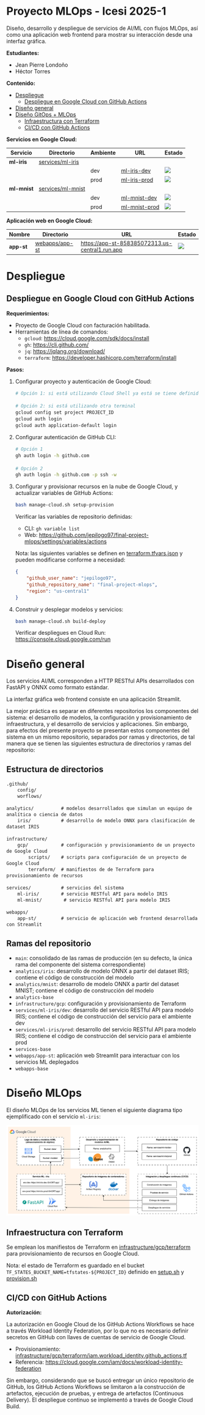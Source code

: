 # Proyecto MLOps - Icesi 2025-1

Diseño, desarrollo y despliegue de servicios de AI/ML con flujos MLOps, así como una aplicación web frontend para mostrar su interacción desde una interfaz gráfica.

**Estudiantes:**
- Jean Pierre Londoño
- Héctor Torres

**Contenido:**
- [Despliegue](#despliegue)
    - [Despliegue en Google Cloud con GitHub Actions](#despliegue-en-google-cloud-con-github-actions)
- [Diseño general](#diseño-general)
- [Diseño GitOps + MLOps](#diseño-gitops-mlops)
    - [Infraestructura con Terraform](#infraestructura-con-terraform)
    - [CI/CD con GitHub Actions](#cicd-con-github-actions)

**Servicios en Google Cloud:**

| Servicio  | Directorio | Ambiente | URL | Estado |
|-----------|------------|----------|-----|--------|
| **ml-iris** | [services/ml-iris](./services/ml-iris) | | | |
|  | | dev | [ml-iris-dev](https://ml-iris-dev-858385072313.us-central1.run.app) | ![](https://github.com/jepilogo97/final-project-mlops/actions/workflows/ml-service-cicd-on-push.yaml/badge.svg?branch=services/ml-iris/dev) |
|  | | prod | [ml-iris-prod](https://ml-iris-prod-858385072313.us-central1.run.app) | ![](https://github.com/jepilogo97/final-project-mlops/actions/workflows/ml-service-cicd-on-push.yaml/badge.svg?branch=services/ml-iris/prod) |
| **ml-mnist** | [services/ml-mnist](./services/ml-mnist) | | | |
|  | | dev | [ml-mnist-dev](https://ml-mnist-dev-858385072313.us-central1.run.app) | ![](https://github.com/jepilogo97/final-project-mlops/actions/workflows/ml-service-cicd-on-push.yaml/badge.svg?branch=services/ml-mnist/dev) |
|  | | prod | [ml-mnist-prod](https://ml-mnist-prod-858385072313.us-central1.run.app) | ![](https://github.com/jepilogo97/final-project-mlops/actions/workflows/ml-service-cicd-on-push.yaml/badge.svg?branch=services/ml-mnist/prod) |

**Aplicación web en Google Cloud:**


| Nombre       | Directorio | URL | Estado |
|--------------|------------|-----|--------|
| **app-st**   | [webapps/app-st](./webapps/app-st) | https://app-st-858385072313.us-central1.run.app | ![](https://github.com/jepilogo97/final-project-mlops/actions/workflows/webapp-cicd-on-push.yaml/badge.svg?branch=webapps/app-st)


# Despliegue

## Despliegue en Google Cloud con GitHub Actions

**Requerimientos:**
- Proyecto de Google Cloud con facturación habilitada.
- Herramientas de línea de comandos:
    - `gcloud`: https://cloud.google.com/sdk/docs/install
    - `gh`: https://cli.github.com/
    - `jq`: https://jqlang.org/download/
    - `terraform`: https://developer.hashicorp.com/terraform/install

**Pasos:**

1. Configurar proyecto y autenticación de Google Cloud:
    ```sh
    # Opción 1: si está utilizando Cloud Shell ya está se tiene definido el proyecto actual y está autenticado

    # Opción 2: si está utilizando otra terminal
    gcloud config set project PROJECT_ID
    gcloud auth login
    gcloud auth application-default login
    ```

2. Configurar autenticación de GitHub CLI:
    ```sh
    # Opción 1
    gh auth login -h github.com

    # Opción 2
    gh auth login -h github.com -p ssh -w
    ```

3. Configurar y provisionar recursos en la nube de Google Cloud, y actualizar variables de GitHub Actions:
    ```sh
    bash manage-cloud.sh setup-provision
    ```
    
    Verificar las variables de repositorio definidas:
    - CLI: `gh variable list`
    - Web: https://github.com/jepilogo97/final-project-mlops/settings/variables/actions

    Nota: las siguientes variables se definen en [terraform.tfvars.json](infrastructure/gcp/terraform/terraform.tfvars.json) y pueden modificarse conforme a necesidad:
    ```json
    {
        "github_user_name": "jepilogo97",
        "github_repository_name": "final-project-mlops",
        "region": "us-central1"
    }
    ```

4. Construir y desplegar modelos y servicios:
    ```sh
    bash manage-cloud.sh build-deploy
    ```

    Verificar despliegues en Cloud Run: https://console.cloud.google.com/run


# Diseño general

Los servicios AI/ML corresponden a HTTP RESTful APIs desarrollados con FastAPI y ONNX como formato estándar. 

La interfaz gráfica web frontend consiste en una aplicación Streamlit.

La mejor práctica es separar en diferentes repositorios los componentes del sistema: el desarrollo de modelos, la configuración y provisionamiento de infraestructura, y el desarrollo de servicios y aplicaciones. Sin embargo, para efectos del presente proyecto se presentan estos componentes del sistema en un mismo repositorio, separados por ramas y directorios, de tal manera que se tienen las siguientes estructura de directorios y ramas del repositorio:

## Estructura de directorios

```
.github/
    config/
    worflows/

analytics/          # modelos desarrollados que simulan un equipo de analítica o ciencia de datos
    iris/           # desarrollo de modelo ONNX para clasificación de dataset IRIS

infrastructure/
    gcp/            # configuración y provisionamiento de un proyecto de Google Cloud
        scripts/    # scripts para configuración de un proyecto de Google Cloud
        terraform/  # manifiestos de de Terraform para provisionamiento de recursos

services/           # servicios del sistema
    ml-iris/        # servicio RESTful API para modelo IRIS
    ml-mnist/        # servicio RESTful API para modelo IRIS

webapps/
    app-st/         # servicio de aplicación web frontend desarrollada con Streamlit
```

## Ramas del repositorio
* `main`: consolidado de las ramas de producción (en su defecto, la única rama del componente del sistema correspondiente)
* `analytics/iris`: desarrollo de modelo ONNX a partir del dataset IRIS; contiene el código de construcción del modelo
* `analytics/mnist`: desarrollo de modelo ONNX a partir del dataset MNIST; contiene el código de construcción del modelo
* `analytics-base`
* `infrastructure/gcp`: configuración y provisionamiento de Terraform
* `services/ml-iris/dev`: desarrollo del servicio RESTful API para modelo IRIS; contiene el código de construcción del servicio para el ambiente dev
* `services/ml-iris/prod`: desarrollo del servicio RESTful API para modelo IRIS; contiene el código de construcción del servicio para el ambiente prod
* `services-base`
* `webapps/app-st`: aplicación web Streamlit para interactuar con los servicios ML deplegados
* `webapps-base`


# Diseño MLOps

El diseño MLOps de los servicios ML tienen el siguiente diagrama tipo ejemplificado con el servicio `ml-iris`:

![](assets/diagrama-mlops-tipo.png)

## Infraestructura con Terraform

Se emplean los manifiestos de Terraform en [infrastructure/gcp/terraform](./infrastructure/gcp/terraform) para provisionamiento de recursos en Google Cloud.

Nota: el estado de Terraform es guardado en el bucket `TF_STATES_BUCKET_NAME=tfstates-${PROJECT_ID}` definido en [setup.sh](./infrastructure/gcp/terraform/setup.sh) y [provision.sh](./infrastructure/gcp/terraform/provision.sh)


## CI/CD con GitHub Actions

**Autorización:**

La autorización en Google Cloud de los GitHub Actions Workflows se hace a través Workload Identity Federation, por lo que no es necesario definir secretos en GitHub con llaves de cuentas de servicio de Google Cloud.
- Provisionamiento: [infrastructure/gcp/terraform/iam.workload_identity.github_actions.tf](./infrastructure/gcp/terraform/iam.workload_identity.github_actions.tf)
- Referencia: https://cloud.google.com/iam/docs/workload-identity-federation

Sin embargo, considerando que se buscó entregar un único repositorio de GitHub, los GitHub Actions Workflows se limitaron a la construcción de artefactos, ejecución de pruebas, y entrega de artefactos (Continuous Delivery). El despliegue continuo se implementó a través de Google Cloud Build.
